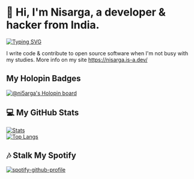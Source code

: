 # 👋 Hi, I'm Nisarga, a developer & hacker from India.


[![Typing SVG](https://readme-typing-svg.demolab.com?font=Fira+Code&size=25&duration=1000&pause=1000&width=435&lines=Full+Stack+Developer;Ethical+Hacker;Reverse+Engineer;Pentester;Tech+Enthusiast;Ricer;Blogger;Android+Developer)](https://github.com/Nisarga-Developer/nisarga-developer)


I write code & contribute to open source software when I'm not busy with my studies. More info on my site https://nisarga.is-a.dev/

## My Holopin Badges
[![@ni5arga's Holopin board](https://holopin.me/ni5arga)](https://holopin.io/@ni5arga)

## 💻 My GitHub Stats 

[![Stats](https://github-stats-alpha.vercel.app/api/?username=nisarga-developer&cc=fff&tc=DF7431&ic=DF7431 "Stats")](https://github.com/nisarga-developer "Stats")<br>
[![Top Langs](https://github-readme-stats.vercel.app/api/top-langs/?username=nisarga-developer&langs_count=5)](https://github.com/nisarga-developer)

## 🎶 Stalk My Spotify 
[![spotify-github-profile](https://spotify-github-profile.vercel.app/api/view?uid=2g78prniwnob6e44but33jbyq&cover_image=true&theme=novatorem&show_offline=false&background_color=121212&bar_color=53b14f&bar_color_cover=true)](https://spotify-github-profile.vercel.app/api/view?uid=2g78prniwnob6e44but33jbyq&redirect=true)
